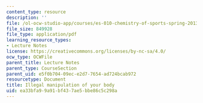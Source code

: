 ```yaml
---
content_type: resource
description: ''
file: /ol-ocw-studio-app/courses/es-010-chemistry-of-sports-spring-2013/ea33bfa99a91bf437ae5bbe86c5c298a_MITES_010S13_lec9.pdf
file_size: 849928
file_type: application/pdf
learning_resource_types:
- Lecture Notes
license: https://creativecommons.org/licenses/by-nc-sa/4.0/
ocw_type: OCWFile
parent_title: Lecture Notes
parent_type: CourseSection
parent_uid: e5f0b704-09ec-e2d7-7654-ad724bcab972
resourcetype: Document
title: Illegal manipulation of your body
uid: ea33bfa9-9a91-bf43-7ae5-bbe86c5c298a
---
```

